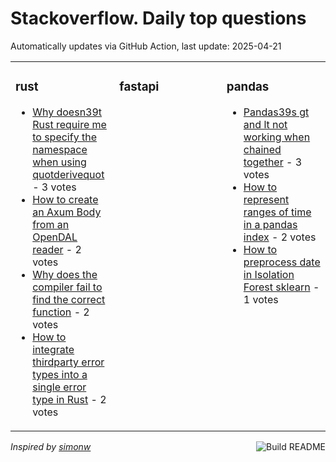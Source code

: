 # Stackoverflow. Daily top questions 

Automatically updates via GitHub Action, last update: <!-- date starts -->2025-04-21<!-- date ends -->


<table><tr><td valign="top" width="33%">

### rust
<!-- rust starts -->
* [Why doesn39t Rust require me to specify the namespace when using quotderivequot](https://stackoverflow.com/questions/79584879/why-doesnt-rust-require-me-to-specify-the-namespace-when-using-derive) - 3 votes
* [How to create an Axum Body from an OpenDAL reader](https://stackoverflow.com/questions/79583717/how-to-create-an-axum-body-from-an-opendal-reader) - 2 votes
* [Why does the compiler fail to find the correct function](https://stackoverflow.com/questions/79585146/why-does-the-compiler-fail-to-find-the-correct-function) - 2 votes
* [How to integrate thirdparty error types into a single error type in Rust](https://stackoverflow.com/questions/79583221/how-to-integrate-third-party-error-types-into-a-single-error-type-in-rust) - 2 votes
<!-- rust ends -->
</td><td valign="top" width="34%">


### fastapi
<!-- fastapi starts -->

<!-- fastapi ends -->
</td><td valign="top" width="34%">


### pandas
<!-- pandas starts -->
* [Pandas39s gt and lt not working when chained together](https://stackoverflow.com/questions/79583700/pandass-gt-and-lt-not-working-when-chained-together) - 3 votes
* [How to represent ranges of time in a pandas index](https://stackoverflow.com/questions/79584468/how-to-represent-ranges-of-time-in-a-pandas-index) - 2 votes
* [How to preprocess date in Isolation Forest sklearn](https://stackoverflow.com/questions/79585010/how-to-preprocess-date-in-isolation-forest-sklearn) - 1 votes
<!-- pandas ends -->
</td></tr></table>

<a href="https://github.com/hp0404/hp0404/actions"><img src="https://github.com/hp0404/hp0404/workflows/Build%20README/badge.svg" align="right" alt="Build README"></a> <p>*Inspired by  [simonw](https://github.com/simonw/simonw)*</p>
